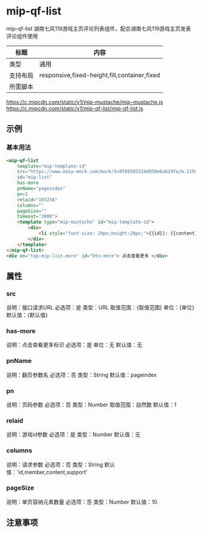 # mip-qf-list

mip-qf-list 湖南七风119游戏主页评论列表组件，配合湖南七风119游戏主页发表评论组件使用

标题|内容
----|----
类型|通用
支持布局|responsive,fixed-height,fill,container,fixed
所需脚本|
https://c.mipcdn.com/static/v1/mip-mustache/mip-mustache.js<br/>
https://c.mipcdn.com/static/v1/mip-qf-list/mip-qf-list.js

## 示例

### 基本用法
```html
<mip-qf-list 
    template="mip-template-id"
    src="https://www.easy-mock.com/mock/5c0f88505324d050e6ab19fa/m.119you.com/api/simplecomment/data"
    id="mip-list"
    has-more
    pnName="pageindex"
    pn=1
    relaid="165234"
    columns=""
    pageSize=""
    timeout="3000">
    <template type="mip-mustache" id="mip-template-id">
        <div>
            <li style="font-size: 24px;height:20px;">{{id}}: {{content}}</li>
        </div>
    </template>
</mip-qf-list>
<div on="tap:mip-list.more" id="btn-more"> 点击查看更多 </div>
```

## 属性

### src

说明：接口请求URL
必选项：是
类型：URL
取值范围：{取值范围}
单位：{单位}
默认值：{默认值}

### has-more

说明：点击查看更多标识
必选项：是
单位：无
默认值：无

### pnName

说明：翻页参数名
必选项：否
类型：String
默认值：pageindex

### pn

说明：页码参数
必选项：否
类型：Number
取值范围：自然数
默认值：1

### relaid

说明：游戏id参数
必选项：是
类型：Number
默认值：无

### columns

说明：请求参数
必选项：否
类型：String
默认值：'id,member,content,support'

### pageSize

说明：单页容纳元素数量
必选项：否
类型：Number
默认值：10

## 注意事项

